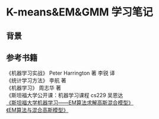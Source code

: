 # K-means&EM&GMM 学习笔记

## 背景

## 参考书籍

《机器学习实战》 Peter Harrington 著 李锐 译    
《统计学习方法》 李航 著   
《机器学习》 周志华 著        
《斯坦福大学公开课：机器学习课程 cs229 吴恩达     
[《斯坦福大学机器学习——EM算法求解高斯混合模型》](http://blog.csdn.net/linkin1005/article/details/41212085)     
[《EM算法与混合高斯模型》](http://blog.csdn.net/star_dragon/article/details/51058591#fnref:footnote)
